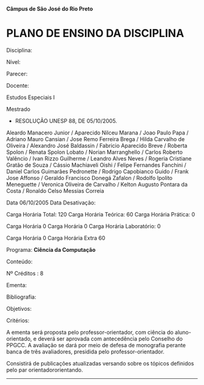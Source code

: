 **Câmpus de São José do Rio Preto**


# PLANO DE ENSINO DA DISCIPLINA


Disciplina:

Nível:

Parecer:

Docente:


Estudos Especiais I

Mestrado

-  RESOLUÇÃO UNESP 88, DE 05/10/2005.

Aleardo Manacero Junior / Aparecido Nilceu Marana / Joao Paulo Papa / Adriano Mauro
Cansian / Jose Remo Ferreira Brega / Hilda Carvalho de Oliveira / Alexandro José
Baldassin / Fabricio Aparecido Breve / Roberta Spolon / Renata Spolon Lobato / Norian
Marranghello / Carlos Roberto Valêncio / Ivan Rizzo Guilherme / Leandro Alves Neves /
Rogeria Cristiane Gratão de Souza / Cássio Machiaveli Oishi / Felipe Fernandes
Fanchini / Daniel Carlos Guimarães Pedronette / Rodrigo Capobianco Guido / Frank
Jose Affonso / Geraldo Francisco Donegá Zafalon / Rodolfo Ipolito Meneguette /
Veronica Oliveira de Carvalho / Kelton Augusto Pontara da Costa / Ronaldo Celso
Messias Correia


Data 06/10/2005 Data Desativação:


Carga Horária Total: 120 Carga Horária Teórica: 60 Carga Horária Prática: 0

Carga Horária 0 Carga Horária 0 Carga Horária Laboratório: 0


Carga Horária 0 Carga Horária Extra 60

Programa: **Ciência da Computação**

Conteúdo:


Nº Créditos : 8


Ementa:

Bibliografia:

Objetivos:

Critérios:


A ementa será proposta pelo professor-orientador, com ciência do aluno-orientado, e deverá
ser aprovada com antecedência pelo Conselho do PPGCC. A avaliação se dará por meio de
defesa de monografia perante banca de três avaliadores, presidida pelo professor-orientador.

Consistirá de publicações atualizadas versando sobre os tópicos definidos pelo par orientadororientando.


-----

